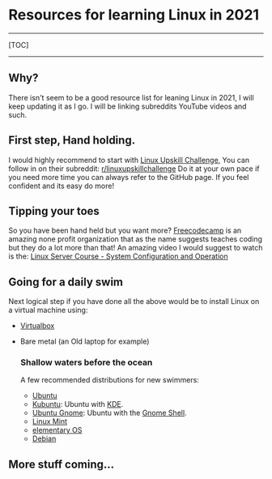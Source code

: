 # Resources for learning Linux in 2021

------

[TOC]

------

## Why?

There isn't seem to be a good resource list for leaning Linux in 2021, I will keep updating it as I go. I will be linking subreddits YouTube videos and such.


## First step, Hand holding.

I would highly recommend to start with [Linux Upskill Challenge](https://linuxupskillchallenge.org/), You can follow in on their subreddit: [r/linuxupskillchallenge](https://reddit.com/r/linuxupskillchallenge/) 
Do it at your own pace if you need more time you can always refer to the GitHub page. If you feel confident and its easy do more!

## Tipping your toes

So you have been hand held but you want more? [Freecodecamp](https://www.freecodecamp.org/) is an amazing none profit organization that as the name suggests teaches coding but they do a lot more than that!
An amazing video I would suggest to watch is the:
[Linux Server Course - System Configuration and Operation](https://www.youtube.com/watch?v=WMy3OzvBWc0)

## Going for a daily swim

Next logical step if you have done all the above would be to install Linux on a virtual machine using:

- [Virtualbox](https://www.virtualbox.org/)

- Bare metal (an Old laptop for example)

  ### Shallow waters before the ocean

  A few recommended distributions for new swimmers:

  - [Ubuntu](http://www.ubuntu.com/)
  - [Kubuntu](http://www.kubuntu.org/): Ubuntu with [KDE](http://www.kde.org/).
  - [Ubuntu Gnome](http://ubuntugnome.org/): Ubuntu with the [Gnome Shell](http://www.gnome.org/gnome-3/).
  - [Linux Mint](http://www.linuxmint.com/)
  - [elementary OS](http://elementaryos.org/)
  - [Debian](http://www.debian.org/)

## More stuff coming...




